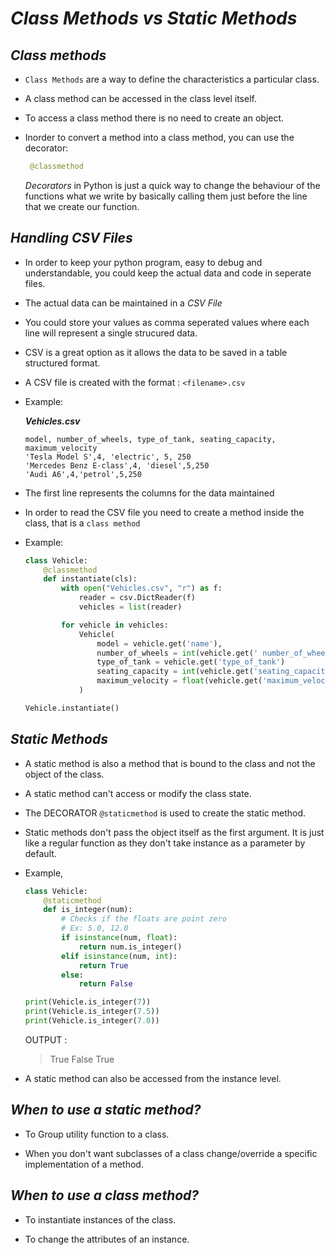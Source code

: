 _Class Methods vs Static Methods_
==


## _Class methods_

- `Class Methods` are a way to define the characteristics a particular class. 

- A class method can be accessed in the class level itself. 

- To access a class method there is no need to create an object.

- Inorder to convert a method into a class method, you can use the decorator:

    ```python
     @classmethod
    ```

    _Decorators_ in Python is just a quick way to change the behaviour of the functions what we write by basically calling them just before the line that we create our function.


## _Handling CSV Files_

- In order to keep your python program, easy to debug and understandable, you could keep the actual data and code in seperate files.

- The actual data can be maintained in a _CSV File_

- You could store your values as comma seperated values where each line will represent a single strucured data.

- CSV is a great option as it allows the data to be saved in a table structured format.

- A CSV file is created with the format : `<filename>.csv`

- Example:

    **_Vehicles.csv_**

    ```
    model, number_of_wheels, type_of_tank, seating_capacity, maximum_velocity  
    'Tesla Model S',4, 'electric', 5, 250  
    'Mercedes Benz E-class',4, 'diesel',5,250
    'Audi A6',4,'petrol',5,250
    ```

- The first line represents the columns for the data maintained

- In order to read the CSV file you need to create a method inside the class, that is a `class method`

- Example:

    ```python
    class Vehicle:
        @classmethod
        def instantiate(cls):
            with open("Vehicles.csv", "r") as f:
                reader = csv.DictReader(f)
                vehicles = list(reader)

            for vehicle in vehicles:
                Vehicle(
                    model = vehicle.get('name'),
                    number_of_wheels = int(vehicle.get(' number_of_wheels'))
                    type_of_tank = vehicle.get('type_of_tank') 
                    seating_capacity = int(vehicle.get('seating_capacity'))   
                    maximum_velocity = float(vehicle.get('maximum_velocity'))
                )

    Vehicle.instantiate() 
    ```

## _Static Methods_

- A static method is also a method that is bound to the class and not the object of the class. 

- A static method can't access or modify the class state. 

- The DECORATOR `@staticmethod` is used to create the static method.

- Static methods don't pass the object itself as the first argument. It is just like a regular function as they don't take instance as a parameter by default.

- Example,

    ```python
    class Vehicle:
        @staticmethod 
        def is_integer(num):
            # Checks if the floats are point zero
            # Ex: 5.0, 12.0
            if isinstance(num, float):
                return num.is_integer()
            elif isinstance(num, int):
                return True
            else:
                return False

    print(Vehicle.is_integer(7))
    print(Vehicle.is_integer(7.5))
    print(Vehicle.is_integer(7.0))
    ```

    OUTPUT :
    > True
    > False
    > True

- A static method can also be accessed from the instance level.

## _When to use a static method?_

- To Group utility function to a class.

- When you don't want subclasses of a class change/override a specific implementation of a method.

## _When to use a class method?_

- To instantiate instances of the class.

- To change the attributes of an instance.


